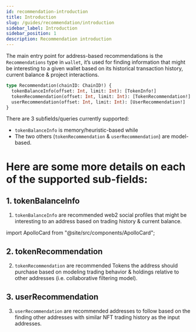 ```yaml
---
id: recommendation-introduction
title: Introduction
slug: /guides/recommendation/introduction
sidebar_label: Introduction
sidebar_position: 1
description: Recommendation introduction
---
```


The main entry point for address-based recommendations is the `Recommendations` type in `wallet`, it’s used for finding information that might be interesting to a given wallet based on its historical transaction history, current balance & project interactions.

```graphql
type Recommendation(chainID: ChainID!) {
  tokenBalanceInfo(offset: Int, limit: Int): [TokenInfo!]
  tokenRecommendation(offset: Int, limit: Int): [TokenRecommendation!]
  userRecommendation(offset: Int, limit: Int): [UserRecommendation!]
}
```

There are 3 subfields/queries currently supported:

- `tokenBalanceInfo` is memory/heuristic-based while
- The two others (`tokenRecommendation` & `userRecommendation`) are model-based.

# Here are some more details on each of the supported sub-fields:

## 1. tokenBalanceInfo

1. `tokenBalanceInfo` are recommended web2 social profiles that might be interesting to an address based on trading history & current balance.

import ApolloCard from "@site/src/components/ApolloCard";

<ApolloCard queryName="getTokenBalanceInfo" />

## 2. tokenRecommendation

2. `tokenRecommendation` are recommended Tokens the address should purchase based on modeling trading behavior & holdings relative to other addresses (i.e. collaborative filtering model).

<ApolloCard queryName="getTokenRecommendation" />

## 3. userRecommendation

3.  `userRecommendation` are recommended addresses to follow based on the finding other addresses with similar NFT trading history as the input addresses.

<ApolloCard queryName="getUserRecommendation" />
